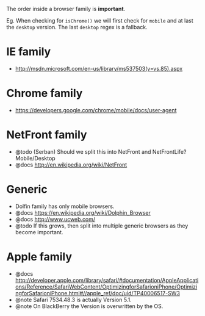 The order inside a browser family is **important**.

Eg. When checking for `isChrome()` we will first check for `mobile` and at last the `desktop` version.
The last `desktop` regex is a fallback.

# IE family

* http://msdn.microsoft.com/en-us/library/ms537503(v=vs.85).aspx

# Chrome family

* https://developers.google.com/chrome/mobile/docs/user-agent

# NetFront family

* @todo (Serban) Should we split this into NetFront and NetFrontLife? Mobile/Desktop
* @docs http://en.wikipedia.org/wiki/NetFront

# Generic

* Dolfin family has only mobile browsers.
* @docs https://en.wikipedia.org/wiki/Dolphin_Browser
* @docs http://www.ucweb.com/
* @todo If this grows, then split into multiple generic browsers as they become important.

# Apple family

* @docs http://developer.apple.com/library/safari/#documentation/AppleApplications/Reference/SafariWebContent/OptimizingforSafarioniPhone/OptimizingforSafarioniPhone.html#//apple_ref/doc/uid/TP40006517-SW3
* @note Safari 7534.48.3 is actually Version 5.1.
* @note On BlackBerry the Version is overwritten by the OS.